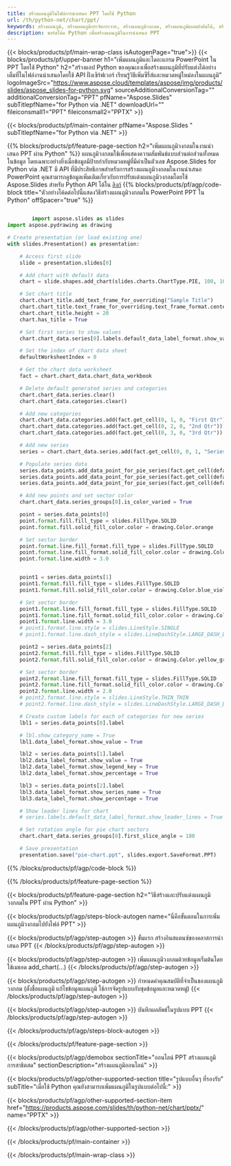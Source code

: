 ```yaml
---
title: สร้างแผนภูมิในไฟล์การนำเสนอ PPT โดยใช้ Python
url: /th/python-net/chart/ppt/
keywords: สร้างแผนภูมิ, สร้างแผนภูมิกระจัดกระจาย, สร้างแผนภูมิวงกลม, สร้างแผนภูมิแผนผังต้นไม้, สร้างแผนภูมิหุ้น, สร้างแผนภูมิกล่องและมัสสุ, สร้างแผนภูมิฮิสโทแกรม, สร้างแผนภูมิช่องทาง, แผนภูมิซันเบิร์สต์, แผนภูมิหลายหมวดหมู่, งานนำเสนอ PowerPoint, Python
description: ซอร์สโค้ด Python เพื่อสร้างแผนภูมิในการนำเสนอ PPT
---
```


{{< blocks/products/pf/main-wrap-class isAutogenPage="true">}}
{{< blocks/products/pf/upper-banner h1="เพิ่มแผนภูมิและไดอะแกรม PowerPoint ใน PPT โดยใช้ Python" h2="สร้างแอป Python ของคุณเองเพื่อสร้างแผนภูมิที่ปรับแต่งได้อย่างเต็มที่ในไฟล์งานนำเสนอโดยใช้ API ฝั่งเซิร์ฟเวอร์ เรียนรู้วิธีเพิ่มซีรี่ส์และหมวดหมู่ใหม่ลงในแผนภูมิ" logoImageSrc="https://www.aspose.cloud/templates/aspose/img/products/slides/aspose_slides-for-python.svg" sourceAdditionalConversionTag="" additionalConversionTag="PPT" pfName="Aspose.Slides" subTitlepfName="for Python via .NET" downloadUrl="" fileiconsmall1="PPT" fileiconsmall2="PPTX" >}}

{{< blocks/products/pf/main-container pfName="Aspose.Slides " subTitlepfName="for Python via .NET" >}}

{{% blocks/products/pf/feature-page-section  h2="เพิ่มแผนภูมิวงกลมในงานนำเสนอ PPT ผ่าน Python" %}}
แผนภูมิวงกลมใช้เพื่อแสดงความสัมพันธ์แบบส่วนต่อส่วนทั้งหมดในข้อมูล โดยเฉพาะอย่างยิ่งเมื่อข้อมูลมีป้ายกำกับหมวดหมู่ที่มีค่าเป็นตัวเลข Aspose.Slides for Python via .NET มี API ที่มีประสิทธิภาพสำหรับการสร้างแผนภูมิวงกลมในงานนำเสนอ PowerPoint คุณสามารถดูข้อมูลเพิ่มเติมเกี่ยวกับการปรับแต่งแผนภูมิวงกลมโดยใช้ Aspose.Slides สำหรับ Python API ได้ใน [ลิงก์](https://docs.aspose.com/slides/python-net/pie-chart/)
{{% blocks/products/pf/agp/code-block title="ตัวอย่างโค้ดต่อไปนี้แสดงวิธีสร้างแผนภูมิวงกลมใน PowerPoint PPT ใน Python" offSpacer="true" %}}

```py

        import aspose.slides as slides
import aspose.pydrawing as drawing

# Create presentation (or load existing one) 
with slides.Presentation() as presentation:

    # Access first slide
    slide = presentation.slides[0]

    # Add chart with default data
    chart = slide.shapes.add_chart(slides.charts.ChartType.PIE, 100, 100, 400, 400)

    # Set chart title
    chart.chart_title.add_text_frame_for_overriding("Sample Title")
    chart.chart_title.text_frame_for_overriding.text_frame_format.center_text = slides.NullableBool(True)
    chart.chart_title.height = 20
    chart.has_title = True

    # Set first series to show values
    chart.chart_data.series[0].labels.default_data_label_format.show_value = True

    # Set the index of chart data sheet
    defaultWorksheetIndex = 0

    # Get the chart data worksheet
    fact = chart.chart_data.chart_data_workbook

    # Delete default generated series and categories
    chart.chart_data.series.clear()
    chart.chart_data.categories.clear()

    # Add new categories
    chart.chart_data.categories.add(fact.get_cell(0, 1, 0, "First Qtr"))
    chart.chart_data.categories.add(fact.get_cell(0, 2, 0, "2nd Qtr"))
    chart.chart_data.categories.add(fact.get_cell(0, 3, 0, "3rd Qtr"))

    # Add new series
    series = chart.chart_data.series.add(fact.get_cell(0, 0, 1, "Series 1"), chart.type)

    # Populate series data
    series.data_points.add_data_point_for_pie_series(fact.get_cell(defaultWorksheetIndex, 1, 1, 20))
    series.data_points.add_data_point_for_pie_series(fact.get_cell(defaultWorksheetIndex, 2, 1, 50))
    series.data_points.add_data_point_for_pie_series(fact.get_cell(defaultWorksheetIndex, 3, 1, 30))

    # Add new points and set sector color
    chart.chart_data.series_groups[0].is_color_varied = True

    point = series.data_points[0]
    point.format.fill.fill_type = slides.FillType.SOLID
    point.format.fill.solid_fill_color.color = drawing.Color.orange

    # Set sector border
    point.format.line.fill_format.fill_type = slides.FillType.SOLID
    point.format.line.fill_format.solid_fill_color.color = drawing.Color.gray
    point.format.line.width = 3.0


    point1 = series.data_points[1]
    point1.format.fill.fill_type = slides.FillType.SOLID
    point1.format.fill.solid_fill_color.color = drawing.Color.blue_violet

    # Set sector border
    point1.format.line.fill_format.fill_type = slides.FillType.SOLID
    point1.format.line.fill_format.solid_fill_color.color = drawing.Color.blue
    point1.format.line.width = 3.0
    # point1.format.line.style = slides.LineStyle.SINGLE
    # point1.format.line.dash_style = slides.LineDashStyle.LARGE_DASH_DOT

    point2 = series.data_points[2]
    point2.format.fill.fill_type = slides.FillType.SOLID
    point2.format.fill.solid_fill_color.color = drawing.Color.yellow_green

    # Set sector border
    point2.format.line.fill_format.fill_type = slides.FillType.SOLID
    point2.format.line.fill_format.solid_fill_color.color = drawing.Color.red
    point2.format.line.width = 2.0
    # point2.format.line.style = slides.LineStyle.THIN_THIN
    # point2.format.line.dash_style = slides.LineDashStyle.LARGE_DASH_DOT_DOT

    # Create custom labels for each of categories for new series
    lbl1 = series.data_points[0].label

    # lbl.show_category_name = True
    lbl1.data_label_format.show_value = True

    lbl2 = series.data_points[1].label
    lbl2.data_label_format.show_value = True
    lbl2.data_label_format.show_legend_key = True
    lbl2.data_label_format.show_percentage = True

    lbl3 = series.data_points[2].label
    lbl3.data_label_format.show_series_name = True
    lbl3.data_label_format.show_percentage = True

    # Show leader lines for chart
    # series.labels.default_data_label_format.show_leader_lines = True

    # Set rotation angle for pie chart sectors
    chart.chart_data.series_groups[0].first_slice_angle = 180

    # Save presentation
    presentation.save("pie-chart.ppt", slides.export.SaveFormat.PPT)

```

{{% /blocks/products/pf/agp/code-block %}}

{{% /blocks/products/pf/feature-page-section %}}

{{< blocks/products/pf/feature-page-section  h2="วิธีสร้างและปรับแต่งแผนภูมิวงกลมใน PPT ผ่าน Python" >}}

{{< blocks/products/pf/agp/steps-block-autogen name="นี่คือขั้นตอนในการเพิ่มแผนภูมิวงกลมไปยังไฟล์ PPT" >}}

{{< blocks/products/pf/agp/step-autogen >}}
ขั้นแรก สร้างอินสแตนซ์ของคลาสการนำเสนอ PPT
{{< /blocks/products/pf/agp/step-autogen >}}

{{< blocks/products/pf/agp/step-autogen >}}
เพิ่มแผนภูมิวงกลมด้วยข้อมูลเริ่มต้นโดยใช้เมธอด add_chart(...)
{{< /blocks/products/pf/agp/step-autogen >}}

{{< blocks/products/pf/agp/step-autogen >}}
กำหนดค่าคุณสมบัติที่จำเป็นของแผนภูมิวงกลม (ตั้งชื่อแผนภูมิ แก้ไขข้อมูลแผนภูมิ ใช้การจัดรูปแบบกับชุดข้อมูลและหมวดหมู่)
{{< /blocks/products/pf/agp/step-autogen >}}

{{< blocks/products/pf/agp/step-autogen >}}
บันทึกผลลัพธ์ในรูปแบบ PPT
{{< /blocks/products/pf/agp/step-autogen >}}

{{< /blocks/products/pf/agp/steps-block-autogen >}}

{{< /blocks/products/pf/feature-page-section >}}

{{< blocks/products/pf/agp/demobox sectionTitle="ออนไลน์ PPT สร้างแผนภูมิ การสาธิตสด" sectionDescription="สร้างแผนภูมิออนไลน์" >}}

{{< blocks/products/pf/agp/other-supported-section title="รูปแบบอื่นๆ ที่รองรับ" subTitle="เมื่อใช้ Python คุณยังสามารถเพิ่มแผนภูมิในรูปแบบต่อไปนี้:" >}}

{{< blocks/products/pf/agp/other-supported-section-item href="https://products.aspose.com/slides/th/python-net/chart/pptx/" name="PPTX" >}}


{{< /blocks/products/pf/agp/other-supported-section >}}

{{< /blocks/products/pf/main-container >}}
    
{{< /blocks/products/pf/main-wrap-class >}}